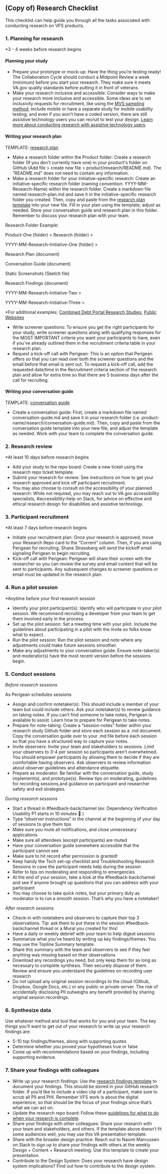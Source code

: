 ## (Copy of) Research Checklist

This checklist can help guide you through all the tasks associated with conducting research on VFS products.

### 1. Planning for research
*3 - 4 weeks before research begins

#### Planning your study
* Prepare your prototype or mock-up: Have the thing you’re testing ready! The Collaboration Cycle should conduct a Midpoint Review a week (minimum) before you start your research. They make sure it meets VA.gov quality standards before putting it in front of veterans.
* Make your research inclusive and accessible: Consider ways to make your research more inclusive and accessible. Some ideas are to set inclusivity requests for recruitment, like using the [MVS sampling method](https://github.com/department-of-veterans-affairs/va.gov-team/blob/master/teams/vsa/accessibility/research/recruitment.md#maximum-variation-sampling); include mobile or have a separate study for mobile usability testing; and even if you won’t have a coded version, there are still assistive technology users you can recruit to test your design. [Learn more about conducting research with assistive technology users](https://depo-platform-documentation.scrollhelp.site/research-design/research-with-assistive-technology-users).

#### Writing your research plan
TEMPLATE: [research plan](https://github.com/department-of-veterans-affairs/va.gov-team/blob/master/platform/research/research-plan-template.md)

* Make a research folder within the Product folder: Create a research folder (If you don’t currently have one) in your product's folder on GitHub (Add file > create new file > product/research/README.md). The “README.md” does not need to contain any information.
* Make a research folder for your initiative-specific research: Create an initiative-specific research folder (naming convention: YYYY-MM-Research-Name) within the research folder. Create a markdown file named research-plan.md and save it in the initiative-specific research folder you created. Then, copy and paste from the [research plan template](https://github.com/department-of-veterans-affairs/va.gov-team/blob/master/platform/research/research-plan-template.md) into your new file. Fill in your plan using the template; adjust as needed. Store your conversation guide and research plan in this folder. Remember to discuss your research plan with your team.

Research Folder Example:

Product-One (folder) >
Research (folder) >

YYYY-MM-Research-Initiative-One (folder) >

Research Plan (document)

Conversation Guide (document)

Static Screenshots (Sketch file)

Research Findings (document)

YYYY-MM-Research-Initiative-Two >

YYYY-MM-Research-Initiative-Three >

*For additional examples: [Combined Debt Portal Research Studies](https://github.com/department-of-veterans-affairs/va.gov-team/tree/master/products/combined_va_debt_portal/research), [Public Websites](https://github.com/department-of-veterans-affairs/va.gov-team/tree/master/teams/vsa/teams/public-websites/research)

* Write screener questions: To ensure you get the right participants for your study, write screener questions along with qualifying responses for the MOST IMPORTANT criteria you want your participants to have, even if you’ve already outlined them in the recruitment criteria table in your research plan.
* Request a kick-off call with Perigean: This is an option that Perigean offers so that you can read over both the screener questions and the email before that email is sent out. To request a kick-off call, add the requested date/time in the Recruitment criteria section of the research plan and allow for extra time so that there are 5 business days after the call for recruiting.

#### Writing your conversation guide

TEMPLATE: [conversation guide](https://github.com/department-of-veterans-affairs/va.gov-team/blob/master/platform/research/planning/conversation-guide-template.md)

* Create a conversation guide: First, create a markdown file named conversation-guide.md and save it in your research folder (i.e. product-name/research/conversation-guide.md). Then, copy and paste from the conversation guide template into your new file, and adjust the template as needed. Work with your team to complete the conversation guide.

### 2. Research review

*At least 10 days before research begins

* Add your study to the repo board: Create a new ticket using the research repo ticket template.
* Submit your research for review: See instructions on how to get your research approved and kick off participant recruitment.
* You may also choose to consult on the accessibility of your planned research: While not required, you may reach out to VA.gov accessibility specialists, #accessibility-help on Slack, for advice on effective and ethical research design for disabilities and assistive technology.

### 3. Participant recruitment

*At least 7 days before research begins

* Initiate your recruitment plan: Once your research is approved, move your Research Repo card to the “Current” column. Then, if you are using Perigean for recruiting, Shane Strassberg will send the kickoff email signaling Perigean to begin recruiting.
* Kick-off call with Perigean: Perigean will share their screen with the researcher so you can review the survey and email content that will be sent to participants. Any subsequent changes to screener questions or email must be updated in the research plan.

### 4. Run a pilot session

*Anytime before your first research session

* Identify your pilot participant(s): Identify who will participate in your pilot session. We recommend recruiting a developer from your team to get them involved early in the process.
* Set up the pilot session: Set a meeting time with your pilot. Include the guidelines about participating in a pilot with the invite so folks know what to expect.
* Run the pilot session: Run the pilot session and note where any adjustments could make future sessions smoother.
* Make any adjustments to your conversation guide: Ensure note-taker(s) and moderator(s) have the most recent version before the sessions begin.

### 5. Conduct sessions

*Before research sessions*

As Perigean schedules sessions

* Assign and confirm notetaker(s): This should include a member of your team but could include others. Ask your notetaker(s) to review guidance on taking notes. If you can’t find someone to take notes, Perigean is available to assist. Learn how to prepare for Perigean to take notes.
* Prepare for note-taking: Create a “session-notes” folder within your research study Github folder and store each session as a .md document. Copy the conversation guide over to your .md file before each session so that you have a structured way to capture your notes.
* Invite observers: Invite your team and stakeholders to sessions. Limit your observers to 3-4 per session so participants aren’t overwhelmed. You should empower participants by allowing them to decide if they are comfortable having observers. Ask observers to review information about observer guidelines and attendance etiquette.
* Prepare as moderator: Be familiar with the conversation guide, study implement(s), and prototype(s). Review tips on moderating, guidelines for recording sessions,and guidance on participant and researcher safety and exit strategies.

*During research sessions*

* Start a thread in #feedback-backchannel (ex: Dependency Verification Usability P1 starts in 10 minutes :thread: )
* Type “observer instructions” in the channel at the beginning of your day of sessions to give them tips
* Make sure you mute all notifications, and close unnecessary applications
* Make sure all attendees (except participants) are muted
* Have your conversation guide somewhere accessible that the participant cannot see
* Make sure to hit record after permission is granted!
* Keep handy the Tech set-up checklist and Troubleshooting Research Sessions in case the participant needs help during the session
* Refer to tips on moderating and responding to emergencies
* At the end of your session, take a look at the #feedback-backchannel and see if anyone brought up questions that you can address with your participant
* You may choose to take quick notes, but your primary duty as moderator is to run a smooth session. That’s why you have a notetaker!

*After research sessions*

* Check-in with notetakers and observers to capture their top 3 observations. Tip: ask them to put these in the session #feedback-backchannel thread or a Mural you created for this!
* Have a daily or weekly debrief with your team to help digest sessions
* Summarize what you’ve heard by writing up key findings/themes. You may use the Topline Summary template.
* Share this summary with the team and observers to see if they feel anything was missing based on their observations
* Download any recordings you need, but only keep them for as long as necessary to complete synthesis. Then securely dispose of them. Review and ensure you understand the guidelines on recording user research
* Do not upload any original session recordings to the cloud (Github, Dropbox, Google Docs, etc.) or any public or private server. The risk of accidentally disclosing PII outweighs any benefit provided by sharing original session recordings.

### 6. Synthesize data
Use whatever method and tool that works for you and your team. The key things you’ll want to get out of your research to write up your research findings are:

* 5-10 top findings/themes, along with supporting quotes
* Determine whether you proved your hypotheses true or false
* Come up with recommendations based on your findings, including supporting evidence.

### 7. Share your findings with colleagues

* Write up your research findings: Use the [research findings template](https://github.com/department-of-veterans-affairs/va.gov-team/blob/master/platform/research/sharing-research/research-findings-template.md) to document your findings. This should be stored in your GitHub research folder. If you’d like to include a video clip of a participant, make sure to scrub all PII and PHI. Remember VFS work is about the digital experience, so that should be the focus of your findings since that’s what we can act on.
* Update the research repo board: Follow these [guidelines for what to do when your research is complete](https://github.com/department-of-veterans-affairs/va.gov-research-repository/issues/70).
* Share your findings with other colleagues: Share your research with your team and stakeholders, and others. If the template above doesn’t fit some audiences well, you may use this VA presentation template.
* Share with the broader design practice: Reach out to Naomi Marcussen on Slack to sign up to share your findings with others at the weekly Design + Content + Research meeting. Use this template to create your presentation.
* Contribute to the Design System: Does your research have design system implications? Find out how to contribute to the design system.
